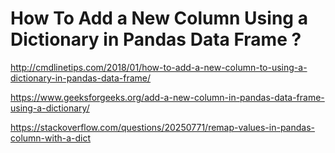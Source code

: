 # How To Add a New Column Using a Dictionary in Pandas Data Frame ?
http://cmdlinetips.com/2018/01/how-to-add-a-new-column-to-using-a-dictionary-in-pandas-data-frame/

https://www.geeksforgeeks.org/add-a-new-column-in-pandas-data-frame-using-a-dictionary/


https://stackoverflow.com/questions/20250771/remap-values-in-pandas-column-with-a-dict